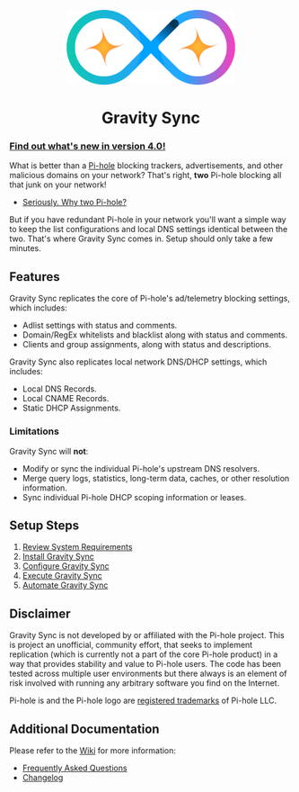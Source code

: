 <p align="center">
<img src="images/gs-logo.svg" width="300" alt="Gravity Sync">
</p>

<span align="center">

# Gravity Sync

</span>

### [Find out what's new in version 4.0!](https://github.com/vmstan/gravity-sync/wiki/4.0)

What is better than a [Pi-hole](https://github.com/pi-hole/pi-hole) blocking trackers, advertisements, and other malicious domains on your network? That's right, **two** Pi-hole blocking all that junk on your network!

- [Seriously. Why two Pi-hole?](https://github.com/vmstan/gravity-sync/wiki/Frequent-Questions#why-do-i-need-more-than-one-pi-hole)

But if you have redundant Pi-hole in your network you'll want a simple way to keep the list configurations and local DNS settings identical between the two. That's where Gravity Sync comes in. Setup should only take a few minutes.

## Features

Gravity Sync replicates the core of Pi-hole's ad/telemetry blocking settings, which includes:

- Adlist settings with status and comments.
- Domain/RegEx whitelists and blacklist along with status and comments.
- Clients and group assignments, along with status and descriptions.

Gravity Sync also replicates local network DNS/DHCP settings, which includes:

- Local DNS Records.
- Local CNAME Records.
- Static DHCP Assignments.

### Limitations

Gravity Sync will **not**:

- Modify or sync the individual Pi-hole's upstream DNS resolvers.
- Merge query logs, statistics, long-term data, caches, or other resolution information.
- Sync individual Pi-hole DHCP scoping information or leases.

## Setup Steps

1. [Review System Requirements](https://github.com/vmstan/gravity-sync/wiki/System-Requirements)
2. [Install Gravity Sync](https://github.com/vmstan/gravity-sync/wiki/Installing)
3. [Configure Gravity Sync](https://github.com/vmstan/gravity-sync/wiki/Installing#configuration)
4. [Execute Gravity Sync](https://github.com/vmstan/gravity-sync/wiki/Engaging)
5. [Automate Gravity Sync](https://github.com/vmstan/gravity-sync/wiki/Automation)

## Disclaimer

Gravity Sync is not developed by or affiliated with the Pi-hole project. This is project an unofficial, community effort, that seeks to implement replication (which is currently not a part of the core Pi-hole product) in a way that provides stability and value to Pi-hole users. The code has been tested across multiple user environments but there always is an element of risk involved with running any arbitrary software you find on the Internet.

Pi-hole is and the Pi-hole logo are [registered trademarks](https://pi-hole.net/trademark-rules-and-brand-guidelines/) of Pi-hole LLC.

## Additional Documentation

Please refer to the [Wiki](https://github.com/vmstan/gravity-sync/wiki) for more information:

- [Frequently Asked Questions](https://github.com/vmstan/gravity-sync/wiki/Frequent-Questions)
- [Changelog](https://github.com/vmstan/gravity-sync/wiki/Changelog)
